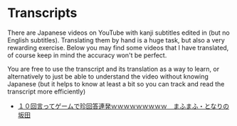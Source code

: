 # Transcripts

There are Japanese videos on YouTube with kanji subtitles edited in (but no English subtitles). Translating them by hand is a huge task, but also a very rewarding exercise. Below you may find some videos that I have translated, of course keep in mind the accuracy won't be perfect.

You are free to use the transcript and its translation as a way to learn, or alternatively to just be able to understand the video without knowing Japanese (but it helps to know at least a bit so you can track and read the transcript more efficiently)

- [１０回言ってゲームで珍回答連発ｗｗｗｗｗｗｗｗｗ　まふまふ・となりの坂田](1.md)

